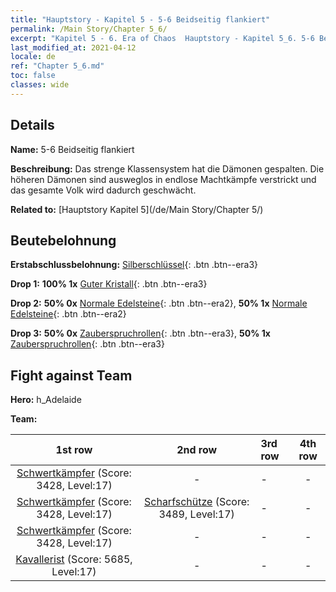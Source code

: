 ```yaml
---
title: "Hauptstory - Kapitel 5 - 5-6 Beidseitig flankiert"
permalink: /Main Story/Chapter 5_6/
excerpt: "Kapitel 5 - 6. Era of Chaos  Hauptstory - Kapitel 5_6. 5-6 Beidseitig flankiert"
last_modified_at: 2021-04-12
locale: de
ref: "Chapter 5_6.md"
toc: false
classes: wide
---
```


## Details

 **Name:** 5-6 Beidseitig flankiert

 **Beschreibung:** Das strenge Klassensystem hat die Dämonen gespalten. Die höheren Dämonen sind ausweglos in endlose Machtkämpfe verstrickt und das gesamte Volk wird dadurch geschwächt.

 **Related to:** [Hauptstory Kapitel 5](/de/Main Story/Chapter 5/)

## Beutebelohnung

 **Erstabschlussbelohnung:** [Silberschlüssel](/de/Items/con_693/){: .btn .btn--era3}

 **Drop 1:** **100% 1x** [Guter Kristall](/de/Items/mat_17/){: .btn .btn--era3}

 **Drop 2:** **50% 0x** [Normale Edelsteine](/de/Items/mat_10/){: .btn .btn--era2}, **50% 1x** [Normale Edelsteine](/de/Items/mat_10/){: .btn .btn--era2}

 **Drop 3:** **50% 0x** [Zauberspruchrollen](/de/Items/con_694/){: .btn .btn--era3}, **50% 1x** [Zauberspruchrollen](/de/Items/con_694/){: .btn .btn--era3}


## Fight against Team
 **Hero:** h_Adelaide

 **Team:**


  | 1st row | 2nd row | 3rd row | 4th row |
  |:----:|:----:|:----|:----:|
  | [Schwertkämpfer](/de/units/Swordsman/) (Score: 3428, Level:17)  | - | - | - |
  | [Schwertkämpfer](/de/units/Swordsman/) (Score: 3428, Level:17)  | [Scharfschütze](/de/units/Marksman/) (Score: 3489, Level:17)  | - | - |
  | [Schwertkämpfer](/de/units/Swordsman/) (Score: 3428, Level:17)  | - | - | - |
  | [Kavallerist](/de/units/Cavalier/) (Score: 5685, Level:17)  | - | - | - |


